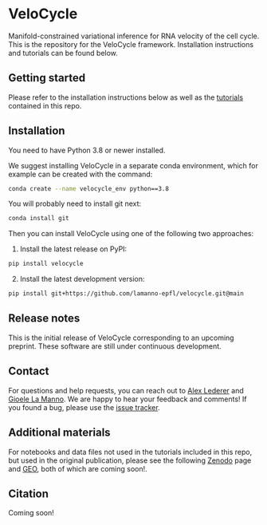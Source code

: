 # VeloCycle

Manifold-constrained variational inference for RNA velocity of the cell cycle. This is the repository for the VeloCycle framework. Installation instructions and tutorials can be found below.

## Getting started

Please refer to the installation instructions below as well as the [tutorials](https://github.com/lamanno-epfl/velocycle/tree/main/tutorials) contained in this repo.

## Installation

You need to have Python 3.8 or newer installed.

We suggest installing VeloCycle in a separate conda environment, which for example can be created with the command:

```bash
conda create --name velocycle_env python==3.8
```

You will probably need to install git next:

```bash
conda install git
```

Then you can install VeloCycle using one of the following two approaches:

1. Install the latest release on PyPI:

```bash
pip install velocycle
```

2. Install the latest development version:

```bash
pip install git+https://github.com/lamanno-epfl/velocycle.git@main
```

## Release notes

This is the initial release of VeloCycle corresponding to an upcoming preprint. These software are still under continuous development.

## Contact

For questions and help requests, you can reach out to [Alex Lederer](mailto:alex.lederer@epfl.ch) and [Gioele La Manno](mailto:gioele.lamanno@epfl.ch). We are happy to hear your feedback and comments!
If you found a bug, please use the [issue tracker](https://github.com/lamanno-epfl/velocycle/issues).

## Additional materials

For notebooks and data files not used in the tutorials included in this repo, but used in the original publication, please see the following [Zenodo]() page and [GEO](), both of which are coming soon!.

## Citation

Coming soon!
